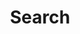 ---
title: "Search" # in any language you want
layout: "search" # necessary for search
# url: "/archive"
# description: "Description for Search"
summary: "search"
placeholder: "type here to search..."
---